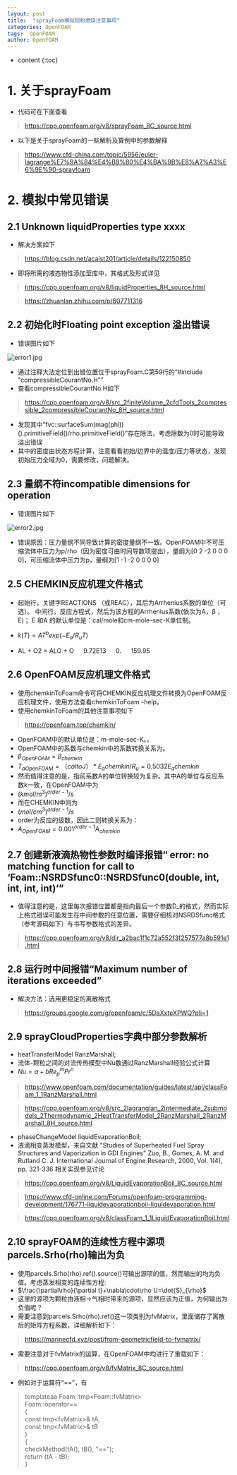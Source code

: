 ```yaml
---
layout: post
title:  "sprayFoam模拟铝粉燃烧注意事项"
categories: OpenFOAM
tags:  OpenFOAM
author: OpenFOAM
---
```


* content
{:toc}

# 1. 关于sprayFoam
- 代码可在下面查看
> https://cpp.openfoam.org/v8/sprayFoam_8C_source.html
- 以下是关于sprayFoam的一些解析及算例中的参数解释
> https://www.cfd-china.com/topic/5956/euler-lagrange%E7%9A%84%E4%B8%80%E4%BA%9B%E8%A7%A3%E6%9E%90-sprayfoam

# 2. 模拟中常见错误
## 2.1 Unknown liquidProperties type xxxx
- 解决方案如下
> https://blog.csdn.net/acaist201/article/details/122150850
- 即将所需的液态物性添加至库中，其格式及形式详见
> https://cpp.openfoam.org/v8/liquidProperties_8H_source.html

> https://zhuanlan.zhihu.com/p/607711316


## 2.2 初始化时Floating point exception 溢出错误
- 错误图片如下


![error1.jpg](https://s2.loli.net/2023/04/06/TIwNYfdCPy93kFx.jpg)
- 通过注释大法定位到出错位置位于sprayFoam.C第59行的“#include "compressibleCourantNo.H"”
- 查看compressibleCourantNo.H如下
> https://cpp.openfoam.org/v8/src_2finiteVolume_2cfdTools_2compressible_2compressibleCourantNo_8H_source.html
- 发现其中“fvc::surfaceSum(mag(phi))().primitiveField()/rho.primitiveField()”存在除法，考虑除数为0时可能导致溢出错误
- 其中的密度由状态方程计算，注意看看初始/边界中的温度/压力等状态，发现初始压力全域为0，需要修改，问题解决。
## 2.3 量纲不符incompatible dimensions for operation
- 错误图片如下

![error2.jpg](https://s2.loli.net/2023/04/06/Hn1yOopUXCwN34z.jpg)
- 错误原因：压力量纲不同导致计算的密度量纲不一致。OpenFOAM中不可压缩流体中压力为p/rho（因为密度可由时间导数项提出），量纲为[0 2 -2 0 0 0 0]，可压缩流体中压力为p，量纲为[1 -1 -2 0 0 0 0]
## 2.5 CHEMKIN反应机理文件格式
- 起始行，关键字REACTIONS （或REAC），其后为Arrhenius系数的单位（可选）。
 中间行，反应方程式，然后为该方程的Arrhenius系数(依次为A，β ，E)； E 和A 的默认单位是：cal/mole和cm-mole-sec-K单位制。
- $k(T)=AT^bexp(-E_a/R_uT)$
 
 - AL + O2 = ALO + O &emsp; 9.72E13 &emsp; 0. &emsp; 159.95
 ## 2.6 OpenFOAM反应机理文件格式
- 使用chemkinToFoam命令可将CHEMKIN反应机理文件转换为OpenFOAM反应机理文件，使用方法查看chemkinToFoam -help。
- 使用chemkinToFoam的其他注意事项如下
> https://openfoam.top/chemkin/

- OpenFOAM中的默认单位是：m-mole-sec-K。。
- OpenFOAM中的系数与chemkin中的系数转换关系为。
- $\beta_{OpenFOAM}=\beta_{chemkin}$
- ${T_a}_{OpenFOAM}=（cal to J）*{E_a}{chemkin}/R_u=0.5032{E_a}{chemkin}$
- 然而值得注意的是，指前系数A的单位转换较为复杂。其中A的单位与反应系数k一致，在OpenFOAM中为
- $(kmol/m^3)^{order-1}/s$
- 而在CHEMKIN中则为
- $(mol/cm^3)^{order-1}/s$
- order为反应的级数，因此二则转换关系为：
- $A_{OpenFOAM}=0.001^{order-1}A_{chemkin}$
 ## 2.7 创建新液滴热物性参数时编译报错“ error: no matching function for call to ‘Foam::NSRDSfunc0::NSRDSfunc0(double, int, int, int, int)’”
- 值得注意的是，这里每次报错位置都是指向最后一个参数D_的格式，然而实际上格式错误可能发生在中间参数的任意位置，需要仔细核对NSRDSfunc格式（参考源码如下）与书写参数格式的差异。
> https://cpp.openfoam.org/v8/dir_a2bac1f1c72a552f3f257577a8b591e1.html
 ## 2.8 运行时中间报错“Maximum number of iterations exceeded”
 - 解决方法：选用更稳定的离散格式
> https://groups.google.com/g/openfoam/c/5DaXxteXPWQ?pli=1
 ## 2.9 sprayCloudProperties字典中部分参数解析
  - heatTransferModel   RanzMarshall;
  - 流体-颗粒之间的对流传热模型中Nu数通过RanzMarshall经验公式计算
  - $Nu=a+bRe_p^mPr^n$
  > https://www.openfoam.com/documentation/guides/latest/api/classFoam_1_1RanzMarshall.html
  
  > https://cpp.openfoam.org/v8/src_2lagrangian_2intermediate_2submodels_2Thermodynamic_2HeatTransferModel_2RanzMarshall_2RanzMarshall_8H_source.html
    
   - phaseChangeModel   liquidEvaporationBoil;
   - 液滴相变蒸发模型，来自文献     "Studies of Superheated Fuel Spray Structures and Vaporization in GDI Engines" Zuo, B., Gomes, A. M. and Rutland C. J. International Journal of Engine Research, 2000, Vol. 1(4), pp. 321-336 相关实现参见讨论
  > https://cpp.openfoam.org/v8/LiquidEvaporationBoil_8C_source.html
  
  > https://www.cfd-online.com/Forums/openfoam-programming-development/176771-liquidevaporationboil-liquidevaporation.html
  
  > https://cpp.openfoam.org/v8/classFoam_1_1LiquidEvaporationBoil.html
  
  ## 2.10 sprayFOAM的连续性方程中源项parcels.Srho(rho)输出为负
  - 使用parcels.Srho(rho).ref().source()可输出源项的值，然而输出的均为负值。考虑蒸发相变的连续性方程:
  - $\frac{\partial\rho}{\partial t}+\nabla\cdot\rho U=\dot{S}_{\rho}$
  - 这里的源项为颗粒由液相->气相时带来的源项，显然应该为正值，为何输出为负值呢？
  - 需要注意到parcels.Srho(rho).ref()这一项类别为fvMatrix，里面储存了离散后的矩阵方程系数，详细解析如下：
  > https://marinecfd.xyz/post/from-geometricfield-to-fvmatrix/

  - 需要注意对于fvMatrix的运算，在OpenFOAM中均进行了重载如下：
  > https://cpp.openfoam.org/v8/fvMatrix_8C_source.html
  
  - 例如对于运算符“==”，有
  >  templateaa
  >  Foam::tmp<Foam::fvMatrix<Type>>  
  >  Foam::operator== \
  >  ( \
  >  const tmp<fvMatrix<Type>>& tA, \
  >  const tmp<fvMatrix<Type>>& tB \
  >  ) \
  >  { \
  >  checkMethod(tA(), tB(), "=="); \
  >  return (tA - tB); \
  >  } 
